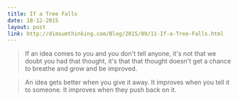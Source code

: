 ```yaml
---
title: If a Tree Falls
date: 18-12-2015
layout: post
link: http://dimsumthinking.com/Blog/2015/09/11-If-a-Tree-Falls.html
---
```


> If an idea comes to you and you don't tell anyone, it's not that we doubt you had that thought, it's that that thought doesn't get a chance to breathe and grow and be improved.

> An idea gets better when you give it away. It improves when you tell it to someone. It improves when they push back on it.
